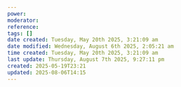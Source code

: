 ```yaml
---
power: 
moderator: 
reference: 
tags: []
date created: Tuesday, May 20th 2025, 3:21:09 am
date modified: Wednesday, August 6th 2025, 2:05:21 am
time created: Tuesday, May 20th 2025, 3:21:09 am
last update: Thursday, August 7th 2025, 9:27:11 pm
created: 2025-05-19T23:21
updated: 2025-08-06T14:15
---
```

# 